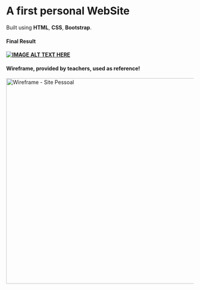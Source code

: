 <h1>A first personal <strong>WebSite</strong></h1>
<p>Built using <strong>HTML</strong>, <strong>CSS</strong>, <strong>Bootstrap</strong>.</p>
<h4>Final Result<h4>

[![IMAGE ALT TEXT HERE](https://www.youtube.com/watch?v=rC1vWtbvLtw.jpg)](https://www.youtube.com/watch?v=rC1vWtbvLtw)

<h4>Wireframe, provided by teachers, used as reference!</h4>
<img width="552" alt="Wireframe - Site Pessoal" src="https://github.com/theokiwi/personalwebsite/assets/65356457/f9286dac-133f-4837-8827-f4bde739824c">
